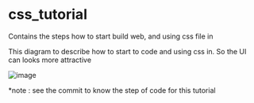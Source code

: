 # css_tutorial
Contains the steps how to start build web, and using css file in

This diagram to describe how to start to code and using css in. So the UI can looks more attractive

![image](https://user-images.githubusercontent.com/37644705/187011055-8759648d-13f7-46f1-8168-8f79e2b694fe.png)


*note : see the commit to know the step of code for this tutorial

